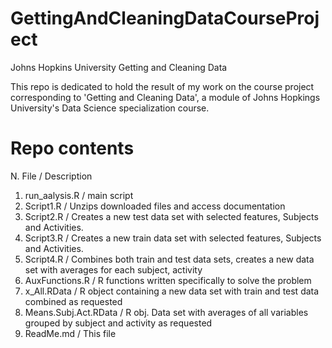 GettingAndCleaningDataCourseProject
===================================

Johns Hopkins University Getting and Cleaning Data

This repo is dedicated to hold the result of my work on the course project corresponding to 'Getting and Cleaning Data', a module of Johns Hopkings University's Data Science specialization course.

Repo contents
=============

N. File / Description
1. run_aalysis.R / main script
2. Script1.R / Unzips downloaded files and access documentation 
3. Script2.R / Creates a new test data set with selected features, Subjects and Activities.
4. Script3.R / Creates a new train data set with selected features, Subjects and Activities.
5. Script4.R / Combines both train and test data sets, creates a new data set with averages for each subject, activity
6. AuxFunctions.R / R functions written specifically to solve the problem
7. x_All.RData / R object containing a new data set with train and test data combined as requested
8. Means.Subj.Act.RData / R obj. Data set with averages of all variables grouped by subject and activity as requested
9. ReadMe.md / This file
